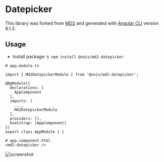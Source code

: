 # Datepicker

This library was forked from [MD2](https://github.com/Promact/md2) and generated with [Angular CLI](https://github.com/angular/angular-cli) version 8.1.3.

## Usage

- Install package: `$ npm install @nois/md2-datepicker`

```
# app.module.ts

import { Md2DatepickerModule } from '@nois/md2-datepicker';

@NgModule({
  declarations: [
    AppComponent
  ],
  imports: [
    ...,
    Md2DatepickerModule
  ],
  providers: [],
  bootstrap: [AppComponent]
})
export class AppModule { }

```
```
# app.component.html
<md2-datepicker />
```

![screenshot](https://www.screencast.com/users/sang.dao/folders/Default/media/102533b1-fdd1-4d31-9a77-0e060cce7441/embed)